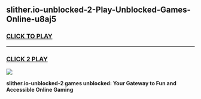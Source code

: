 
## slither.io-unblocked-2-Play-Unblocked-Games-Online-u8aj5
<h3>
<a href="https://premium76.site?title=slither.io-unblocked-2&ref=25A">CLICK TO PLAY</a></h3>
<hr>

<h3>
<a href="https://premium76.site?title=slither.io-unblocked-2&ref=25A">CLICK 2 PLAY</a>
  
</h3>

<a href="https://premium76.site?title=slither.io-unblocked-2&ref=25A"><img src="https://clearcache.store/games.png"></a>


**slither.io-unblocked-2 games unblocked: Your Gateway to Fun and Accessible Online Gaming**
